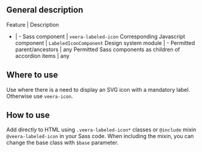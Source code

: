 ## General description

Feature | Description
- | -
Sass component | `veera-labeled-icon`
Corresponding Javascript component | `LabeledIconComponent`
Design system module | -
Permitted parent/ancestors | any
Permitted Sass components as children of accordion items | any

## Where to use

Use where there is a need to display an SVG icon with a mandatory label. Otherwise use `veera-icon`.

## How to use

Add directly to HTML using `.veera-labeled-icon*` classes or `@include` mixin `@veera-labeled-icon` in your Sass code. When including the mixin, you can change the base class with `$base` parameter.

